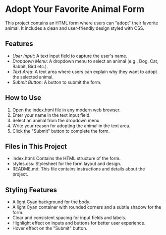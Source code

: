 # Adopt Your Favorite Animal Form

This project contains an HTML form where users can "adopt" their favorite animal. It includes a clean and user-friendly design styled with CSS.

## Features

- *User Input*: A text input field to capture the user's name.
- *Dropdown Menu*: A dropdown menu to select an animal (e.g., Dog, Cat, Rabbit, Bird etc.).
- *Text Area*: A text area where users can explain why they want to adopt the selected animal.
- *Submit Button*: A button to submit the form.

## How to Use

1. Open the index.html file in any modern web browser.
2. Enter your name in the text input field.
3. Select an animal from the dropdown menu.
4. Write your reason for adopting the animal in the text area.
5. Click the "Submit" button to complete the form.

## Files in This Project
- index.html: Contains the HTML structure of the form.
- styles.css: Stylesheet for the form layout and design.
- README.md: This file contains instructions and details about the project.

## Styling Features

- A light Cyan background for the body.
- A light Cyan container with rounded corners and a subtle shadow for the form.
- Clear and consistent spacing for input fields and labels.
- Highlight effect on inputs and buttons for better user experience.
- Hover effect on the "Submit" button.
